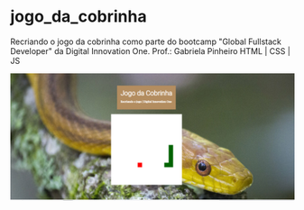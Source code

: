 # jogo_da_cobrinha
Recriando o jogo da cobrinha como parte do bootcamp "Global Fullstack Developer" da Digital Innovation One. Prof.: Gabriela Pinheiro
HTML | CSS | JS

![](https://github.com/Pedrocfms/jogo_da_cobrinha/blob/master/imagem_jogo_cobra2.jpg)
